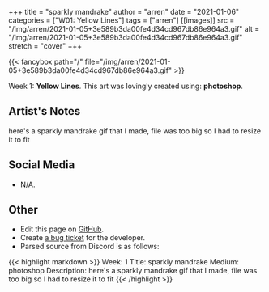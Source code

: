 +++
title =       "sparkly mandrake"
author =      "arren"
date =        "2021-01-06"
categories =  ["W01: Yellow Lines"]
tags =        ["arren"]
[[images]]
                      src = "/img/arren/2021-01-05+3e589b3da00fe4d34cd967db86e964a3.gif"
                      alt = "/img/arren/2021-01-05+3e589b3da00fe4d34cd967db86e964a3.gif"
                      stretch = "cover"
+++


{{< fancybox path="/" file="/img/arren/2021-01-05+3e589b3da00fe4d34cd967db86e964a3.gif" >}}


Week 1: **Yellow Lines**. This art was lovingly created using: **photoshop**.

## Artist's Notes

here's a sparkly mandrake gif that I made, file was too big so I had to resize it to fit

## Social Media

- N/A.

## Other

- Edit this page on [GitHub](https://github.com/teaminkling/web-refresh/edit/main/blog/content/blog/arren-week-1-9c0e.md).
- Create [a bug ticket](https://github.com/teaminkling/web-refresh/issues/new?assignees=&labels=bug&template=problem-report.md&title=) for the developer.
- Parsed source from Discord is as follows:

{{< highlight markdown >}}
Week: 1
Title: sparkly mandrake
Medium: photoshop
Description: here's a sparkly mandrake gif that I made, file was too big so I had to resize it to fit
{{< /highlight >}}